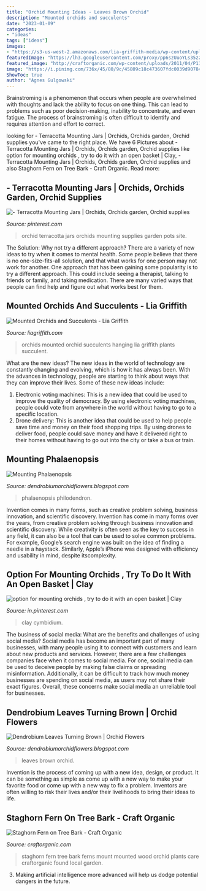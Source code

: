 ```yaml
---
title: "Orchid Mounting Ideas - Leaves Brown Orchid"
description: "Mounted orchids and succulents"
date: "2023-01-09"
categories:
- "ideas"
tags: ["ideas"]
images:
- "https://s3-us-west-2.amazonaws.com/lia-griffith-media/wp-content/uploads/2016/06/WallArt2.jpg"
featuredImage: "https://lh3.googleusercontent.com/proxy/pp6szUuoYLs35zzpVw00m4XJigipzM1xKqMSGP5yojgcNJdJP6MbVy0KgLwkrgwO7j_wjgRYy9fqqkOEo9QjMOqRW_jFjzoRIscaWeQJJurBjQg6Xs3-JFO3j5Zi44ac=w1200-h630-p-k-no-nu"
featured_image: "http://craftorganic.com/wp-content/uploads/2011/04/P1150044-1024x767.jpg"
image: "https://i.pinimg.com/736x/45/80/9c/45809c18c473607fdc0039d907846cfb.jpg"
ShowToc: true
author: "Agnes Gulgowski"
---
```



Brainstroming is a phenomenon that occurs when people are overwhelmed with thoughts and lack the ability to focus on one thing. This can lead to problems such as poor decision-making, inability to concentrate, and even fatigue. The process of brainstroming is often difficult to identify and requires attention and effort to correct.

	

		
looking for - Terracotta Mounting Jars | Orchids, Orchids garden, Orchid supplies you've came to the right place. We have 6 Pictures about - Terracotta Mounting Jars | Orchids, Orchids garden, Orchid supplies like option for mounting orchids , try to do it with an open basket | Clay, - Terracotta Mounting Jars | Orchids, Orchids garden, Orchid supplies and also Staghorn Fern on Tree Bark - Craft Organic. Read more:
		
    
## - Terracotta Mounting Jars | Orchids, Orchids Garden, Orchid Supplies

<img loading=lazy src="https://i.pinimg.com/originals/53/36/32/533632d3c8d75c1c6a87ca6959b4dca6.jpg" onerror="this.onerror=null;this.src='https://tse2.mm.bing.net/th?id=OIP.nWYB5kctKM2_6K4z06af1QHaK_&amp;pid=15.1';" alt="- Terracotta Mounting Jars | Orchids, Orchids garden, Orchid supplies">

_Source: pinterest.com_

>orchid terracotta jars orchids mounting supplies garden pots site. 

	

The Solution: Why not try a different approach?
There are a variety of new ideas to try when it comes to mental health. Some people believe that there is no one-size-fits-all solution, and that what works for one person may not work for another. One approach that has been gaining some popularity is to try a different approach. This could include seeing a therapist, talking to friends or family, and taking medication. There are many varied ways that people can find help and figure out what works best for them.

    
## Mounted Orchids And Succulents - Lia Griffith

<img loading=lazy src="https://s3-us-west-2.amazonaws.com/lia-griffith-media/wp-content/uploads/2016/06/WallArt2.jpg" onerror="this.onerror=null;this.src='https://tse4.mm.bing.net/th?id=OIP.WR5bwLIINfY-7HlWYbPHhQHaGd&amp;pid=15.1';" alt="Mounted Orchids and Succulents - Lia Griffith">

_Source: liagriffith.com_

>orchids mounted orchid succulents hanging lia griffith plants succulent. 

	

What are the new ideas?
The new ideas in the world of technology are constantly changing and evolving, which is how it has always been. With the advances in technology, people are starting to think about ways that they can improve their lives. Some of these new ideas include: 
1. Electronic voting machines: This is a new idea that could be used to improve the quality of democracy. By using electronic voting machines, people could vote from anywhere in the world without having to go to a specific location. 
2. Drone delivery: This is another idea that could be used to help people save time and money on their food shopping trips. By using drones to deliver food, people could save money and have it delivered right to their homes without having to go out into the city or take a bus or train. 

    
## Mounting Phalaenopsis

<img loading=lazy src="https://i.pinimg.com/736x/44/03/20/4403207ba5da76206814d21927f54762.jpg" onerror="this.onerror=null;this.src='https://tse3.mm.bing.net/th?id=OIP.B4CxU0-Owi7yLuu6c-mWiAHaJ4&amp;pid=15.1';" alt="Mounting Phalaenopsis">

_Source: dendrobiumorchidflowers.blogspot.com_

>phalaenopsis philodendron. 

	

Invention comes in many forms, such as creative problem solving, business innovation, and scientific discovery.
Invention has come in many forms over the years, from creative problem solving through business innovation and scientific discovery. While creativity is often seen as the key to success in any field, it can also be a tool that can be used to solve common problems. For example, Google’s search engine was built on the idea of finding a needle in a haystack. Similarly, Apple’s iPhone was designed with efficiency and usability in mind, despite itscomplexity.

    
## Option For Mounting Orchids , Try To Do It With An Open Basket | Clay

<img loading=lazy src="https://i.pinimg.com/736x/45/80/9c/45809c18c473607fdc0039d907846cfb.jpg" onerror="this.onerror=null;this.src='https://tse2.mm.bing.net/th?id=OIP.SG30Xm74uxG2vVSwXJ3vKAHaFL&amp;pid=15.1';" alt="option for mounting orchids , try to do it with an open basket | Clay">

_Source: in.pinterest.com_

>clay cymbidium. 

	

The business of social media: What are the benefits and challenges of using social media?
Social media has become an important part of many businesses, with many people using it to connect with customers and learn about new products and services. However, there are a few challenges companies face when it comes to social media. For one, social media can be used to deceive people by making false claims or spreading misinformation. Additionally, it can be difficult to track how much money businesses are spending on social media, as users may not share their exact figures. Overall, these concerns make social media an unreliable tool for businesses.

    
## Dendrobium Leaves Turning Brown | Orchid Flowers

<img loading=lazy src="https://lh3.googleusercontent.com/proxy/pp6szUuoYLs35zzpVw00m4XJigipzM1xKqMSGP5yojgcNJdJP6MbVy0KgLwkrgwO7j_wjgRYy9fqqkOEo9QjMOqRW_jFjzoRIscaWeQJJurBjQg6Xs3-JFO3j5Zi44ac=w1200-h630-p-k-no-nu" onerror="this.onerror=null;this.src='https://tse3.mm.bing.net/th?id=OIP.FgSlPtcsXlBy9VWjV5zgaQHaGd&amp;pid=15.1';" alt="Dendrobium Leaves Turning Brown | Orchid Flowers">

_Source: dendrobiumorchidflowers.blogspot.com_

>leaves brown orchid. 

	

Invention is the process of coming up with a new idea, design, or product. It can be something as simple as come up with a new way to make your favorite food or come up with a new way to fix a problem. Inventors are often willing to risk their lives and/or their livelihoods to bring their ideas to life.

    
## Staghorn Fern On Tree Bark - Craft Organic

<img loading=lazy src="http://craftorganic.com/wp-content/uploads/2011/04/P1150044-1024x767.jpg" onerror="this.onerror=null;this.src='https://tse4.mm.bing.net/th?id=OIP.HIBgE-JKxKZc7ILCU9CU7AHaFj&amp;pid=15.1';" alt="Staghorn Fern on Tree Bark - Craft Organic">

_Source: craftorganic.com_

>staghorn fern tree bark ferns mount mounted wood orchid plants care craftorganic found local garden. 

	

3. Making artificial intelligence more advanced will help us dodge potential dangers in the future.

